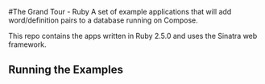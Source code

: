 #The Grand Tour - Ruby
A set of example applications that will add word/definition pairs to a database running on Compose.

This repo contains the apps written in Ruby 2.5.0 and uses the Sinatra web framework.

## Running the Examples